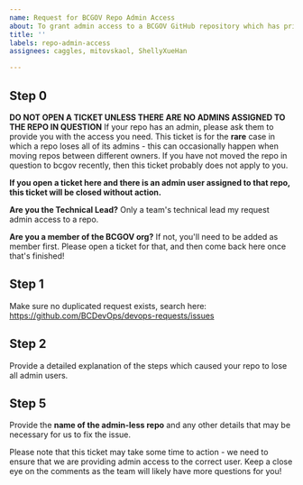 ```yaml
---
name: Request for BCGOV Repo Admin Access
about: To grant admin access to a BCGOV GitHub repository which has privilege errors.
title: ''
labels: repo-admin-access
assignees: caggles, mitovskaol, ShellyXueHan

---
```


## Step 0

**DO NOT OPEN A TICKET UNLESS THERE ARE NO ADMINS ASSIGNED TO THE REPO IN QUESTION**
If your repo has an admin, please ask them to provide you with the access you need. This ticket is for the **rare** case in which a repo loses all of its admins - this can occasionally happen when moving repos between different owners. If you have not moved the repo in question to bcgov recently, then this ticket probably does not apply to you. 

**If you open a ticket here and there is an admin user assigned to that repo, this ticket will be closed without action.**


**Are you the Technical Lead?**
Only a team's technical lead my request admin access to a repo.

**Are you a member of the BCGOV org?**
If not, you'll need to be added as member first. Please open a ticket for that, and then come back here once that's finished!

## Step 1
Make sure no duplicated request exists, search here:
https://github.com/BCDevOps/devops-requests/issues


## Step 2
Provide a detailed explanation of the steps which caused your repo to lose all admin users.


## Step 5
Provide the **name of the admin-less repo** and any other details that may be necessary for us to fix the issue.

Please note that this ticket may take some time to action - we need to ensure that we are providing admin access to the correct user. Keep a close eye on the comments as the team will likely have more questions for you!
